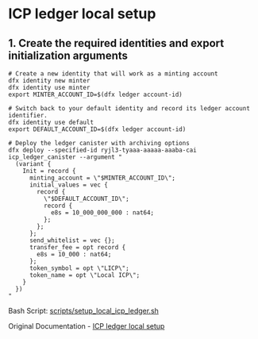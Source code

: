 # ICP ledger local setup

## 1. Create the required identities and export initialization arguments

```
# Create a new identity that will work as a minting account
dfx identity new minter
dfx identity use minter
export MINTER_ACCOUNT_ID=$(dfx ledger account-id)

# Switch back to your default identity and record its ledger account identifier.
dfx identity use default
export DEFAULT_ACCOUNT_ID=$(dfx ledger account-id)

# Deploy the ledger canister with archiving options
dfx deploy --specified-id ryjl3-tyaaa-aaaaa-aaaba-cai icp_ledger_canister --argument "
  (variant {
    Init = record {
      minting_account = \"$MINTER_ACCOUNT_ID\";
      initial_values = vec {
        record {
          \"$DEFAULT_ACCOUNT_ID\";
          record {
            e8s = 10_000_000_000 : nat64;
          };
        };
      };
      send_whitelist = vec {};
      transfer_fee = opt record {
        e8s = 10_000 : nat64;
      };
      token_symbol = opt \"LICP\";
      token_name = opt \"Local ICP\";
    }
  })
"
```

Bash Script: [scripts/setup_local_icp_ledger.sh](../scripts/setup_local_icp_ledger.sh)

Original Documentation - [ICP ledger local setup](https://internetcomputer.org/docs/current/developer-docs/integrations/ledger/ledger-local-setup)